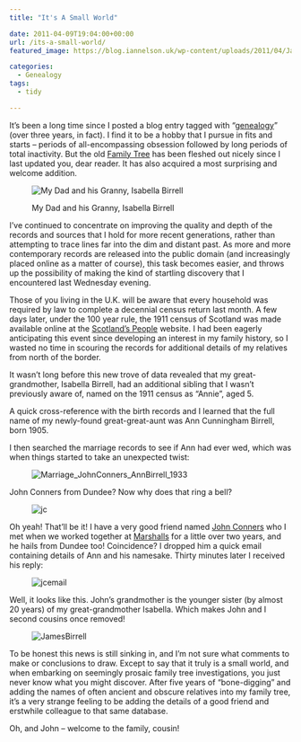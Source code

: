 ```yaml
---
title: "It's A Small World"

date: 2011-04-09T19:04:00+00:00
url: /its-a-small-world/
featured_image: https://blog.iannelson.uk/wp-content/uploads/2011/04/JamesBirrell_2-1.png

categories:
  - Genealogy
tags:
  - tidy

---
```

It’s been a long time since I posted a blog entry tagged with “[genealogy][1]” (over three years, in fact). I find it to be a hobby that I pursue in fits and starts – periods of all-encompassing obsession followed by long periods of total inactivity. But the old [Family Tree][2] has been fleshed out nicely since I last updated you, dear reader. It has also acquired a most surprising and welcome addition.<figure class="kg-card kg-image-card kg-card-hascaption">

<img decoding="async" src="https://blog.iannelson.uk/wp-content/uploads/2023/08/DadAndGranny_5.jpg" class="kg-image" alt="My Dad and his Granny, Isabella Birrell" loading="lazy" title="My Dad and his Granny, Isabella Birrell" /> <figcaption>My Dad and his Granny, Isabella Birrell</figcaption></figure> 

I’ve continued to concentrate on improving the quality and depth of the records and sources that I hold for more recent generations, rather than attempting to trace lines far into the dim and distant past. As more and more contemporary records are released into the public domain (and increasingly placed online as a matter of course), this task becomes easier, and throws up the possibility of making the kind of startling discovery that I encountered last Wednesday evening.

Those of you living in the U.K. will be aware that every household was required by law to complete a decennial census return last month. A few days later, under the 100 year rule, the 1911 census of Scotland was made available online at the [Scotland’s People][3] website. I had been eagerly anticipating this event since developing an interest in my family history, so I wasted no time in scouring the records for additional details of my relatives from north of the border.

It wasn’t long before this new trove of data revealed that my great-grandmother, Isabella Birrell, had an additional sibling that I wasn’t previously aware of, named on the 1911 census as “Annie”, aged 5.

A quick cross-reference with the birth records and I learned that the full name of my newly-found great-great-aunt was Ann Cunningham Birrell, born 1905.

I then searched the marriage records to see if Ann had ever wed, which was when things started to take an unexpected twist:<figure class="kg-card kg-image-card">

<img decoding="async" src="https://blog.iannelson.uk/wp-content/uploads/2023/08/Marriage_JohnConners_AnnBirrell_1933_2.png" class="kg-image" alt="Marriage_JohnConners_AnnBirrell_1933" loading="lazy" title="Marriage_JohnConners_AnnBirrell_1933" /> </figure> 

John Conners from Dundee? Now why does that ring a bell?<figure class="kg-card kg-image-card">

<img decoding="async" src="https://blog.iannelson.uk/wp-content/uploads/2023/08/jc_3.jpg" class="kg-image" alt="jc" loading="lazy" title="jc" /> </figure> 

Oh yeah! That’ll be it! I have a very good friend named [John Conners][4] who I met when we worked together at [Marshalls][5] for a little over two years, and he hails from Dundee too! Coincidence? I dropped him a quick email containing details of Ann and his namesake. Thirty minutes later I received his reply:<figure class="kg-card kg-image-card">

<img decoding="async" src="https://blog.iannelson.uk/wp-content/uploads/2023/08/jcemail_6.png" class="kg-image" alt="jcemail" loading="lazy" title="jcemail" /> </figure> 

Well, it looks like this. John’s grandmother is the younger sister (by almost 20 years) of my great-grandmother Isabella. Which makes John and I second cousins once removed!<figure class="kg-card kg-image-card">

<img decoding="async" src="https://blog.iannelson.uk/wp-content/uploads/2023/08/JamesBirrell_2.png" class="kg-image" alt="JamesBirrell" loading="lazy" title="JamesBirrell" /> </figure> 

To be honest this news is still sinking in, and I’m not sure what comments to make or conclusions to draw. Except to say that it truly is a small world, and when embarking on seemingly prosaic family tree investigations, you just never know what you might discover. After five years of “bone-digging” and adding the names of often ancient and obscure relatives into my family tree, it’s a very strange feeling to be adding the details of a good friend and erstwhile colleague to that same database.

Oh, and John – welcome to the family, cousin!

 [1]: https://blog.iannelson.uk/tag/genealogy
 [2]: https://familytree.iannelson.uk
 [3]: http://www.scotlandspeople.gov.uk
 [4]: http://johnsadventures.com/
 [5]: http://www.marshalls.co.uk